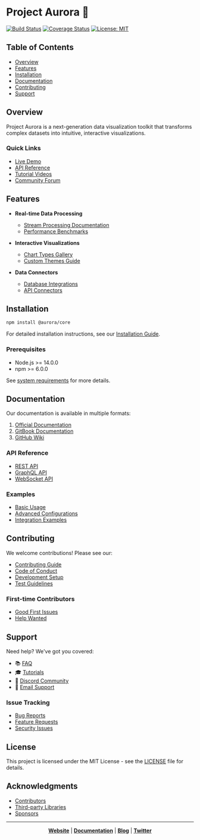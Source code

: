 # Project Aurora 🌟

[![Build Status](https://travis-ci.org/username/project-aurora.svg?branch=master)](https://travis-ci.org/username/project-aurora)
[![Coverage Status](https://coveralls.io/repos/github/username/project-aurora/badge.svg?branch=master)](https://coveralls.io/github/username/project-aurora?branch=master)
[![License: MIT](https://img.shields.io/badge/License-MIT-yellow.svg)](https://opensource.org/licenses/MIT)

## Table of Contents
- [Overview](#overview)
- [Features](#features)
- [Installation](#installation)
- [Documentation](#documentation)
- [Contributing](#contributing)
- [Support](#support)

## Overview

Project Aurora is a next-generation data visualization toolkit that transforms complex datasets into intuitive, interactive visualizations.

### Quick Links
- [Live Demo](https://aurora-demo.example.com)
- [API Reference](https://docs.aurora.dev/api)
- [Tutorial Videos](https://youtube.com/aurora-tutorials)
- [Community Forum](https://community.aurora.dev)

## Features

- **Real-time Data Processing**
  - [Stream Processing Documentation](./docs/stream-processing.md)
  - [Performance Benchmarks](./benchmarks/README.md)

- **Interactive Visualizations**
  - [Chart Types Gallery](./examples/charts/README.md)
  - [Custom Themes Guide](./docs/theming.md)

- **Data Connectors**
  - [Database Integrations](./integrations/databases/README.md)
  - [API Connectors](./integrations/api/README.md)

## Installation

```bash
npm install @aurora/core
```

For detailed installation instructions, see our [Installation Guide](./docs/installation.md).

### Prerequisites
- Node.js >= 14.0.0
- npm >= 6.0.0

See [system requirements](./docs/requirements.md) for more details.

## Documentation

Our documentation is available in multiple formats:

1. [Official Documentation](https://docs.aurora.dev)
2. [GitBook Documentation](https://aurora.gitbook.io)
3. [GitHub Wiki](https://github.com/username/project-aurora/wiki)

### API Reference
- [REST API](./api/rest/README.md)
- [GraphQL API](./api/graphql/README.md)
- [WebSocket API](./api/websocket/README.md)

### Examples
- [Basic Usage](./examples/basic/README.md)
- [Advanced Configurations](./examples/advanced/README.md)
- [Integration Examples](./examples/integrations/README.md)

## Contributing

We welcome contributions! Please see our:

- [Contributing Guide](./CONTRIBUTING.md)
- [Code of Conduct](./CODE_OF_CONDUCT.md)
- [Development Setup](./docs/development.md)
- [Test Guidelines](./docs/testing.md)

### First-time Contributors
- [Good First Issues](https://github.com/username/project-aurora/issues?q=is%3Aissue+is%3Aopen+label%3A%22good+first+issue%22)
- [Help Wanted](https://github.com/username/project-aurora/issues?q=is%3Aissue+is%3Aopen+label%3A%22help+wanted%22)

## Support

Need help? We've got you covered:

- 📚 [FAQ](./docs/faq.md)
- 🎓 [Tutorials](./tutorials/README.md)
- 💬 [Discord Community](https://discord.gg/aurora)
- 📧 [Email Support](mailto:support@aurora.dev)

### Issue Tracking
- [Bug Reports](https://github.com/username/project-aurora/issues/new?template=bug_report.md)
- [Feature Requests](https://github.com/username/project-aurora/issues/new?template=feature_request.md)
- [Security Issues](./SECURITY.md)

## License

This project is licensed under the MIT License - see the [LICENSE](./LICENSE) file for details.

## Acknowledgments

- [Contributors](./CONTRIBUTORS.md)
- [Third-party Libraries](./docs/third-party-licenses.md)
- [Sponsors](./SPONSORS.md)

---

<div align="center">

**[Website](https://aurora.dev)** | 
**[Documentation](https://docs.aurora.dev)** | 
**[Blog](https://blog.aurora.dev)** | 
**[Twitter](https://twitter.com/auroradev)**

</div>